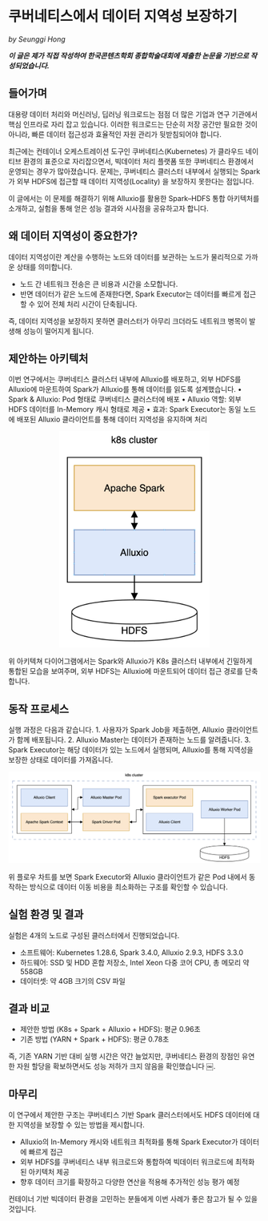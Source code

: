 # 쿠버네티스에서 데이터 지역성 보장하기

_by Seunggi Hong_

**_이 글은 제가 직접 작성하여 한국콘텐츠학회 종합학술대회에 제출한 논문을 기반으로 작성되었습니다._**

## 들어가며

대용량 데이터 처리와 머신러닝, 딥러닝 워크로드는 점점 더 많은 기업과 연구 기관에서 핵심 인프라로 자리 잡고 있습니다. 이러한 워크로드는 단순히 저장 공간만 필요한 것이 아니라, 빠른 데이터 접근성과 효율적인 자원 관리가 뒷받침되어야 합니다.

최근에는 컨테이너 오케스트레이션 도구인 쿠버네티스(Kubernetes) 가 클라우드 네이티브 환경의 표준으로 자리잡으면서, 빅데이터 처리 플랫폼 또한 쿠버네티스 환경에서 운영되는 경우가 많아졌습니다. 문제는, 쿠버네티스 클러스터 내부에서 실행되는 Spark가 외부 HDFS에 접근할 때 데이터 지역성(Locality) 을 보장하지 못한다는 점입니다.

이 글에서는 이 문제를 해결하기 위해 Alluxio를 활용한 Spark–HDFS 통합 아키텍처를 소개하고, 실험을 통해 얻은 성능 결과와 시사점을 공유하고자 합니다.

## 왜 데이터 지역성이 중요한가?

데이터 지역성이란 계산을 수행하는 노드와 데이터를 보관하는 노드가 물리적으로 가까운 상태를 의미합니다.

- 노드 간 네트워크 전송은 큰 비용과 시간을 소모합니다.
- 반면 데이터가 같은 노드에 존재한다면, Spark Executor는 데이터를 빠르게 접근할 수 있어 전체 처리 시간이 단축됩니다.

즉, 데이터 지역성을 보장하지 못하면 클러스터가 아무리 크더라도 네트워크 병목이 발생해 성능이 떨어지게 됩니다.

## 제안하는 아키텍처

이번 연구에서는 쿠버네티스 클러스터 내부에 Alluxio를 배포하고, 외부 HDFS를 Alluxio에 마운트하여 Spark가 Alluxio를 통해 데이터를 읽도록 설계했습니다.
• Spark & Alluxio: Pod 형태로 쿠버네티스 클러스터에 배포
• Alluxio 역할: 외부 HDFS 데이터를 In-Memory 캐시 형태로 제공
• 효과: Spark Executor는 동일 노드에 배포된 Alluxio 클라이언트를 통해 데이터 지역성을 유지하며 처리

<p align="center">
  <img src="../../assets/data-locality-1.png" alt="alluxio" width="300"/>
</p>

위 아키텍쳐 다이어그램에서는 Spark와 Alluxio가 K8s 클러스터 내부에서 긴밀하게 통합된 모습을 보여주며, 외부 HDFS는 Alluxio에 마운트되어 데이터 접근 경로를 단축합니다.

## 동작 프로세스

실행 과정은 다음과 같습니다. 1. 사용자가 Spark Job을 제출하면, Alluxio 클라이언트가 함께 배포됩니다. 2. Alluxio Master는 데이터가 존재하는 노드를 알려줍니다. 3. Spark Executor는 해당 데이터가 있는 노드에서 실행되며, Alluxio를 통해 지역성을 보장한 상태로 데이터를 가져옵니다.

<p align="center">
  <img src="../../assets/data-locality-2.png" alt="alluxio" width="600"/>
</p>

위 플로우 차트를 보면 Spark Executor와 Alluxio 클라이언트가 같은 Pod 내에서 동작하는 방식으로 데이터 이동 비용을 최소화하는 구조를 확인할 수 있습니다.

## 실험 환경 및 결과

실험은 4개의 노드로 구성된 클러스터에서 진행되었습니다.

- 소프트웨어: Kubernetes 1.28.6, Spark 3.4.0, Alluxio 2.9.3, HDFS 3.3.0
- 하드웨어: SSD 및 HDD 혼합 저장소, Intel Xeon 다중 코어 CPU, 총 메모리 약 558GB
- 데이터셋: 약 4GB 크기의 CSV 파일

## 결과 비교

- 제안한 방법 (K8s + Spark + Alluxio + HDFS): 평균 0.96초
- 기존 방법 (YARN + Spark + HDFS): 평균 0.78초

즉, 기존 YARN 기반 대비 실행 시간은 약간 늘었지만, 쿠버네티스 환경의 장점인 유연한 자원 할당을 확보하면서도 성능 저하가 크지 않음을 확인했습니다 ￼.

## 마무리

이 연구에서 제안한 구조는 쿠버네티스 기반 Spark 클러스터에서도 HDFS 데이터에 대한 지역성을 보장할 수 있는 방법을 제시합니다.

- Alluxio의 In-Memory 캐시와 네트워크 최적화를 통해 Spark Executor가 데이터에 빠르게 접근
- 외부 HDFS를 쿠버네티스 내부 워크로드와 통합하여 빅데이터 워크로드에 최적화된 아키텍처 제공
- 향후 데이터 크기를 확장하고 다양한 연산을 적용해 추가적인 성능 평가 예정

컨테이너 기반 빅데이터 환경을 고민하는 분들에게 이번 사례가 좋은 참고가 될 수 있을 것입니다.
